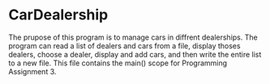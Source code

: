 # CarDealership
The prupose of this program is to manage cars in diffrent dealerships.
				The program can read a list of dealers and cars from a file, display thoses dealers, choose a dealer, display and add cars, and then write the entire list to a new file.
				This file contains the main() scope for Programming Assignment 3.
